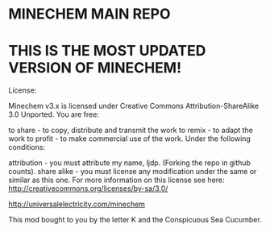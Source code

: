# MINECHEM MAIN REPO #

# THIS IS THE MOST UPDATED VERSION OF MINECHEM! #


License:

Minechem v3.x is licensed under Creative Commons Attribution-ShareAlike 3.0 Unported. You are free:

to share - to copy, distribute and transmit the work
to remix - to adapt the work
to profit - to make commercial use of the work.
Under the following conditions:

attribution - you must attribute my name, ljdp. (Forking the repo in github counts).
share alike - you must license any modification under the same or similar as this one.
For more information on this license see here: http://creativecommons.org/licenses/by-sa/3.0/


http://universalelectricity.com/minechem

This mod bought to you by the letter K and the Conspicuous Sea Cucumber.
